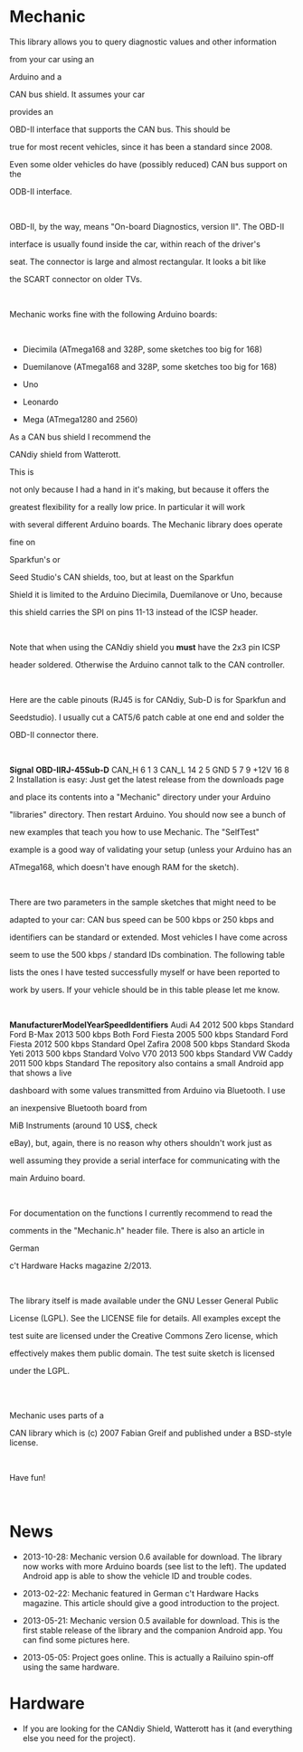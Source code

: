 # Mechanic

 This library allows you to query diagnostic values and other information<br>

 from your car using an<br>

 Arduino and a<br>

 CAN bus shield. It assumes your car<br>

 provides an<br>

 OBD-II interface that supports the CAN bus. This should be<br>

 true for most recent vehicles, since it has been a standard since 2008.<br>

 Even some older vehicles do have (possibly reduced) CAN bus support on the<br>

 ODB-II interface.<br>

<br>

 OBD-II, by the way, means "On-board Diagnostics, version II". The OBD-II<br>

 interface is usually found inside the car, within reach of the driver's<br>

 seat. The connector is large and almost rectangular. It looks a bit like<br>

 the SCART connector on older TVs.<br>

<br>

 Mechanic works fine with the following Arduino boards:<br>

<br>

- Diecimila (ATmega168 and 328P, some sketches too big for 168)<br>

- Duemilanove (ATmega168 and 328P, some sketches too big for 168)<br>

- Uno<br>

- Leonardo<br>

- Mega (ATmega1280 and 2560)

<!-- -->

 As a CAN bus shield I recommend the<br>

 CANdiy shield from Watterott.<br>

 This is<br>

 not only because I had a hand in it's making, but because it offers the<br>

 greatest flexibility for a really low price. In particular it will work<br>

 with several different Arduino boards. The Mechanic library does operate<br>

 fine on<br>

 Sparkfun's or<br>

 Seed Studio's CAN shields, too, but at least on the Sparkfun<br>

 Shield it is limited to the Arduino Diecimila, Duemilanove or Uno, because<br>

 this shield carries the SPI on pins 11-13 instead of the ICSP header.<br>

<br>

 Note that when using the CANdiy shield you **must** have the 2x3 pin ICSP<br>

 header soldered. Otherwise the Arduino cannot talk to the CAN controller.<br>

<br>

 Here are the cable pinouts (RJ45 is for CANdiy, Sub-D is for Sparkfun and<br>

 Seedstudio). I usually cut a CAT5/6 patch cable at one end and solder the<br>

 OBD-II connector there.<br>

<br>

**Signal** **OBD-II****RJ-45****Sub-D** CAN\_H 6 1 3 CAN\_L 14 2 5 GND 5 7 9 +12V 16 8 2 Installation is easy: Just get the latest release from the downloads page<br>

 and place its contents into a "Mechanic" directory under your Arduino<br>

 "libraries" directory. Then restart Arduino. You should now see a bunch of<br>

 new examples that teach you how to use Mechanic. The "SelfTest"<br>

 example is a good way of validating your setup (unless your Arduino has an<br>

 ATmega168, which doesn't have enough RAM for the sketch).<br>

<br>

 There are two parameters in the sample sketches that might need to be<br>

 adapted to your car: CAN bus speed can be 500 kbps or 250 kbps and<br>

 identifiers can be standard or extended. Most vehicles I have come across<br>

 seem to use the 500 kbps / standard IDs combination. The following table<br>

 lists the ones I have tested successfully myself or have been reported to<br>

 work by users. If your vehicle should be in this table please let me know.<br>

<br>

**Manufacturer****Model****Year****Speed****Identifiers** Audi A4 2012 500 kbps Standard Ford B-Max 2013 500 kbps Both Ford Fiesta 2005 500 kbps Standard Ford Fiesta 2012 500 kbps Standard Opel Zafira 2008 500 kbps Standard Skoda Yeti 2013 500 kbps Standard Volvo V70 2013 500 kbps Standard VW Caddy 2011 500 kbps Standard The repository also contains a small Android app that shows a live<br>

 dashboard with some values transmitted from Arduino via Bluetooth. I use<br>

 an inexpensive Bluetooth board from<br>

 MiB Instruments (around 10 US$, check<br>

 eBay), but, again, there is no reason why others shouldn't work just as<br>

 well assuming they provide a serial interface for communicating with the<br>

 main Arduino board.<br>

<br>

 For documentation on the functions I currently recommend to read the<br>

 comments in the "Mechanic.h" header file. There is also an article in<br>

 German<br>

 c't Hardware Hacks magazine 2/2013.<br>

<br>

 The library itself is made available under the GNU Lesser General Public<br>

 License (LGPL). See the LICENSE file for details. All examples except the<br>

 test suite are licensed under the Creative Commons Zero license, which<br>

 effectively makes them public domain. The test suite sketch is licensed<br>

 under the LGPL.<br>

<br>

<br>

 Mechanic uses parts of a<br>

 CAN library which is (c) 2007 Fabian Greif and published under a BSD-style license.<br>

<br>

 Have fun!<br>

<br>

# News

- 2013-10-28: Mechanic version 0.6 available for download. The library now works with more Arduino boards (see list to the left). The updated Android app is able to show the vehicle ID and trouble codes.<br>

- 2013-02-22: Mechanic featured in German c't Hardware Hacks magazine. This article should give a good introduction to the project.<br>

- 2013-05-21: Mechanic version 0.5 available for download. This is the first stable release of the library and the companion Android app. You can find some pictures here.
- 2013-05-05: Project goes online. This is actually a Railuino spin-off using the same hardware.

<!-- -->

# Hardware

- If you are looking for the CANdiy Shield, Watterott has it (and everything else you need for the project).<br>


<!-- -->

